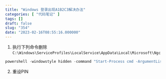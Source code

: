 ```yaml
---
title: "Windows 登录出现A1B2C3解决办法"
categories: [ "代码笔记" ]
tags: []
draft: false
slug: "354"
date: "2023-02-16T08:55:16.000000"
---
```


1. 执行下列命令删除 `C:\Windows\ServiceProfiles\LocalService\AppData\Local\Microsoft\Ngc`
```powershell
powershell -windowstyle hidden -command "Start-Process cmd -ArgumentList '/s,/c,takeown /f C:\Windows\ServiceProfiles\LocalService\AppData\Local\Microsoft\NGC /r /d y & icacls C:\Windows\ServiceProfiles\LocalService\AppData\Local\Microsoft\NGC /grant administrators:F /t & RD /S /Q C:\Windows\ServiceProfiles\LocalService\AppData\Local\Microsoft\Ngc & MD C:\Windows\ServiceProfiles\LocalService\AppData\Local\Microsoft\Ngc & icacls C:\Windows\ServiceProfiles\LocalService\AppData\Local\Microsoft\Ngc /T /Q /C /RESET' -Verb runAs"
```
2. 重设PIN
